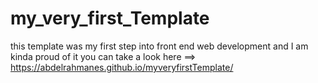 # my_very_first_Template

this template was my first step into front end web development and I am kinda proud of it 
you can take a look here ==> https://abdelrahmanes.github.io/myveryfirstTemplate/
